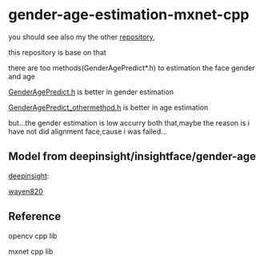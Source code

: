 # gender-age-estimation-mxnet-cpp

you should see also my the other [repository](https://github.com/ZHEQIUSHUI/Retinaface-Cpp-mxnet),

this repository is base on that

there are too methods(GenderAgePredict*.h) to estimation the face gender and age

[GenderAgePredict.h](https://github.com/ZHEQIUSHUI/gender-age-estimation-mxnet-cpp/blob/master/GenderAgePredict.h) is better in gender estimation

[GenderAgePredict_othermethod.h](https://github.com/ZHEQIUSHUI/gender-age-estimation-mxnet-cpp/blob/master/GenderAgePredict_othermethod.h) is better in age estimation

but...the gender estimation is low accurry both that,maybe the reason is i have not did alignment face,cause i was failed...

## Model from deepinsight/insightface/gender-age

[deepinsight](https://github.com/deepinsight/insightface/tree/master/gender-age):

[wayen820](https://github.com/wayen820/gender_age_estimation_mxnet)

## Reference

opencv cpp lib

mxnet cpp lib

